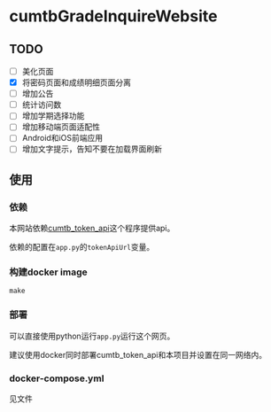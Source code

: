 # cumtbGradeInquireWebsite

## TODO

- [ ] 美化页面
- [x] 将密码页面和成绩明细页面分离
- [ ] 增加公告
- [ ] 统计访问数
- [ ] 增加学期选择功能
- [ ] 增加移动端页面适配性
- [ ] Android和iOS前端应用
- [ ] 增加文字提示，告知不要在加载界面刷新

## 使用

### 依赖

本网站依赖[cumtb_token_api](https://github.com/lyy1119/cumtb_token_api)这个程序提供api。   

依赖的配置在`app.py`的`tokenApiUrl`变量。  

### 构建docker image

```shell
make
```

### 部署

可以直接使用python运行`app.py`运行这个网页。  

建议使用docker同时部署cumtb_token_api和本项目并设置在同一网络内。  

### docker-compose.yml

见文件
